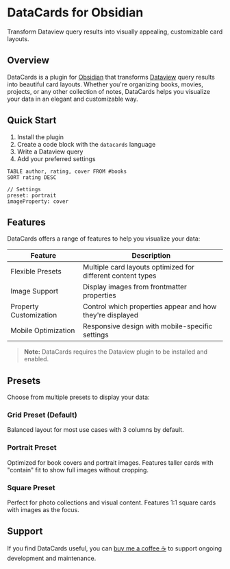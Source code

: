 # DataCards for Obsidian

Transform Dataview query results into visually appealing, customizable card layouts.

## Overview

DataCards is a plugin for [Obsidian](https://obsidian.md) that transforms [Dataview](https://github.com/blacksmithgu/obsidian-dataview) query results into beautiful card layouts. Whether you're organizing books, movies, projects, or any other collection of notes, DataCards helps you visualize your data in an elegant and customizable way.

## Quick Start

1. Install the plugin
2. Create a code block with the `datacards` language
3. Write a Dataview query
4. Add your preferred settings

```datacards
TABLE author, rating, cover FROM #books
SORT rating DESC

// Settings
preset: portrait
imageProperty: cover
```

## Features

DataCards offers a range of features to help you visualize your data:

| Feature | Description |
|---------|-------------|
| Flexible Presets | Multiple card layouts optimized for different content types |
| Image Support | Display images from frontmatter properties |
| Property Customization | Control which properties appear and how they're displayed |
| Mobile Optimization | Responsive design with mobile-specific settings |

> **Note:** DataCards requires the Dataview plugin to be installed and enabled.

## Presets

Choose from multiple presets to display your data:

### Grid Preset (Default)

Balanced layout for most use cases with 3 columns by default.

### Portrait Preset

Optimized for book covers and portrait images. Features taller cards with "contain" fit to show full images without cropping.

### Square Preset

Perfect for photo collections and visual content. Features 1:1 square cards with images as the focus.

## Support

If you find DataCards useful, you can [buy me a coffee ☕](https://ko-fi.com/sophokles) to support ongoing development and maintenance.